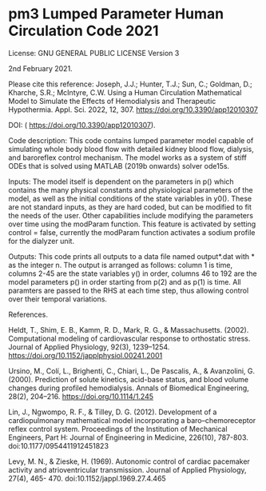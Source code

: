# pm3 Lumped Parameter Human Circulation Code 2021
License:
GNU GENERAL PUBLIC LICENSE Version 3

2nd February 2021.

Please cite this reference: Joseph, J.J.; Hunter, T.J.; Sun, C.; Goldman, D.; Kharche, S.R.; McIntyre, C.W. Using a Human Circulation Mathematical Model to Simulate the Effects of Hemodialysis and Therapeutic Hypothermia. Appl. Sci. 2022, 12, 307. https://doi.org/10.3390/app12010307

DOI: ( https://doi.org/10.3390/app12010307).

Code description:
This code contains lumped parameter model capable of simulating whole body blood flow with detailed kidney blood flow, dialysis, and baroreflex control mechanism. The model
works as a system of stiff ODEs that is solved using MATLAB (2019b onwards) solver ode15s.

Inputs: The model itself is dependent on the parameters in p() which contains the many physical constants and physiological parameters of the model, as well as the initial
conditions of the state variables in y0(). These are not standard inputs, as they are hard coded, but can be modified to fit the needs of the user. Other capabilities
include modifying the parameters over time using the modParam function. This feature is activated by setting control = false, currently the modParam function activates a
sodium profile for the dialyzer unit.

Outputs: This code prints all outputs to a data file named output*.dat with * as the integer n. The output is arranged as follows: column 1 is time, columns 2-45 are the
state variables y() in order, columns 46 to 192 are the model parameters p() in order starting from p(2) and as p(1) is time. All paramters are passed to the RHS at each time step, thus allowing control over their temporal variations.

References.

Heldt, T., Shim, E. B., Kamm, R. D., Mark, R. G., & Massachusetts. (2002). Computational modeling of cardiovascular response to orthostatic stress. Journal of
Applied Physiology, 92(3), 1239–1254. https://doi.org/10.1152/japplphysiol.00241.2001

Ursino, M., Colí, L., Brighenti, C., Chiari, L., De Pascalis, A., & Avanzolini, G. (2000). Prediction of solute kinetics, acid-base status, and blood volume
changes during profiled hemodialysis. Annals of Biomedical Engineering, 28(2), 204–216. https://doi.org/10.1114/1.245 

Lin, J., Ngwompo, R. F., & Tilley, D. G. (2012). Development of a cardiopulmonary mathematical model incorporating a baro–chemoreceptor reflex control system.
Proceedings of the Institution of Mechanical Engineers, Part H: Journal of Engineering in Medicine, 226(10), 787-803. doi:10.1177/0954411912451823

Levy, M. N., & Zieske, H. (1969). Autonomic control of cardiac pacemaker activity and atrioventricular transmission. Journal of Applied Physiology, 27(4), 465-
470. doi:10.1152/jappl.1969.27.4.465
